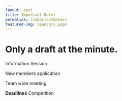 ```yaml
---
layout: post
title: Important Dates
permalink: /importantdates/
featured-img: sponsors_page
---
```

# Only a draft at the minute.

Information Session

New members application

Team wide meeting

**Deadlines**
Competition
